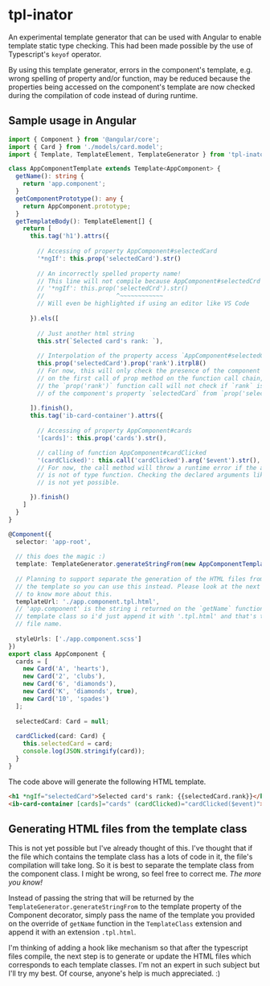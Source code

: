 # tpl-inator
An experimental template generator that can be used with Angular to enable template static type checking. This had been made possible by the use of Typescript's `keyof` operator. 

By using this template generator, errors in the component's template, e.g. wrong spelling of property and/or function, may be reduced because the properties being accessed on the component's template are now checked during the compilation of code instead of during runtime.

## Sample usage in Angular

```typescript
import { Component } from '@angular/core';
import { Card } from './models/card.model';
import { Template, TemplateElement, TemplateGenerator } from 'tpl-inator';

class AppComponentTemplate extends Template<AppComponent> {
  getName(): string {
    return 'app.component';
  }
  getComponentPrototype(): any {
    return AppComponent.prototype;
  }
  getTemplateBody(): TemplateElement[] {
    return [
      this.tag('h1').attrs({
        
        // Accessing of property AppComponent#selectedCard
        '*ngIf': this.prop('selectedCard').str()
      
        // An incorrectly spelled property name!
        // This line will not compile because AppComponent#selectedCrd does not exist.
        // '*ngIf': this.prop('selectedCrd').str()
        //                    ^~~~~~~~~~~~~
        // Will even be highlighted if using an editor like VS Code
        
      }).els([
        
        // Just another html string
        this.str(`Selected card's rank: `),
        
        // Interpolation of the property access `AppComponent#selectedCard#rank`
        this.prop('selectedCard').prop('rank').itrpl8()
        // For now, this will only check the presence of the component's property
        // on the first call of prop method on the function call chain, i.e.
        // the `prop('rank')` function call will not check if `rank` is really a property
        // of the component's property `selectedCard` from `prop('selectedCard')`.
        
      ]).finish(),
      this.tag('ib-card-container').attrs({
      
        // Accessing of property AppComponent#cards
        '[cards]': this.prop('cards').str(), 

        // calling of function AppComponent#cardClicked
        '(cardClicked)': this.call('cardClicked').arg('$event').str(),
        // For now, the call method will throw a runtime error if the argument
        // is not of type function. Checking the declared arguments like `$event`
        // is not yet possible.

      }).finish()
    ]
  }
}

@Component({
  selector: 'app-root',
  
  // this does the magic :)
  template: TemplateGenerator.generateStringFrom(new AppComponentTemplate()),
  
  // Planning to support separate the generation of the HTML files from
  // the template so you can use this instead. Please look at the next section
  // to know more about this.
  templateUrl: './app.component.tpl.html',
  // 'app.component' is the string i returned on the `getName` function on the
  // template class so i'd just append it with '.tpl.html' and that's the template's
  // file name.
  
  styleUrls: ['./app.component.scss']
})
export class AppComponent {
  cards = [
    new Card('A', 'hearts'),
    new Card('2', 'clubs'),
    new Card('6', 'diamonds'),
    new Card('K', 'diamonds', true),
    new Card('10', 'spades')
  ];
  
  selectedCard: Card = null;
  
  cardClicked(card: Card) {
    this.selectedCard = card;
    console.log(JSON.stringify(card));
  }
}
```

The code above will generate the following HTML template.

```html
<h1 *ngIf="selectedCard">Selected card's rank: {{selectedCard.rank}}</h1>
<ib-card-container [cards]="cards" (cardClicked)="cardClicked($event)"></ib-card-container>
```

## Generating HTML files from the template class
This is not yet possible but I've already thought of this. I've thought that if the file which 
contains the template class has a lots of code in it, the file's compilation will take long. So it
is best to separate the template class from the component class. I might be wrong, so feel free to
correct me. *The more you know!*

Instead of passing the string that will be returned by the `TemplateGenerator.generateStringFrom`
to the template property of the Component decorator, simply pass the name of the template you
provided on the override of `getName` function in the `TemplateClass` extension and append it 
with an extension `.tpl.html`.

I'm thinking of adding a hook like mechanism so that after the typescript files compile, 
the next step is to generate or update the HTML files which corresponds to each template classes.
I'm not an expert in such subject but I'll try my best. Of course, anyone's help is much appreciated. :)
